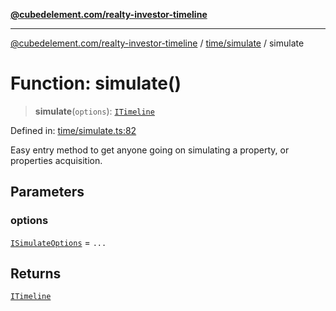 [**@cubedelement.com/realty-investor-timeline**](../../../index.md)

---

[@cubedelement.com/realty-investor-timeline](../../../modules.md) / [time/simulate](../index.md) / simulate

# Function: simulate()

> **simulate**(`options`): [`ITimeline`](../../timeline/interfaces/ITimeline.md)

Defined in: [time/simulate.ts:82](https://github.com/kvernon/realty-investor-timeline/blob/604db9c08bd36b2a48c8b342796ed6cd0d1401e0/src/time/simulate.ts#L82)

Easy entry method to get anyone going on simulating a property, or properties acquisition.

## Parameters

### options

[`ISimulateOptions`](../interfaces/ISimulateOptions.md) = `...`

## Returns

[`ITimeline`](../../timeline/interfaces/ITimeline.md)
